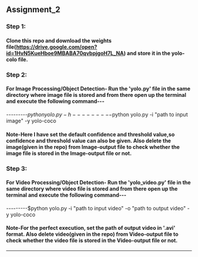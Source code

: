 ## Assignment_2

### Step 1: 
#### Clone this repo and download the weights file(https://drive.google.com/open?id=1HvN5KueHboe9MBABA70qvbpjgoH7L_NA) and store it in the yolo-colo file.

### Step 2: 
#### For Image Processing/Object Detection- Run the 'yolo.py' file in the same directory where image file is stored and from there open up the terminal and execute the following command---
---------$python yolo.py -h
---------$python yolo.py -i "path to input image" -y yolo-coco
#### Note-Here I have set the default confidence and threshold value,so confidence and threshold value can also be given. Also delete the image(given in the repo) from Image-output file to check whether the image file is stored in the Image-output file or not.

### Step 3: 
#### For Video Processing/Object Detection- Run the 'yolo_video.py' file in the same directory where video file is stored and from there open up the terminal and execute the following command---
---------$python yolo.py -i "path to input video" -o "path to output video" -y yolo-coco
#### Note-For the perfect execution, set the path of output video in '.avi' format. Also delete video(given in the repo) from Video-output file to check whether the video file is stored in the Video-output file or not.

*******************************************************************************************************************************************
